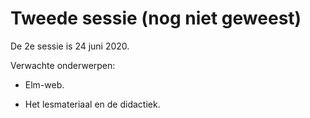 # Tweede sessie (nog niet geweest)

De 2e sessie is 24 juni 2020.

Verwachte onderwerpen:

+ Elm-web.

+ Het lesmateriaal en de didactiek.
